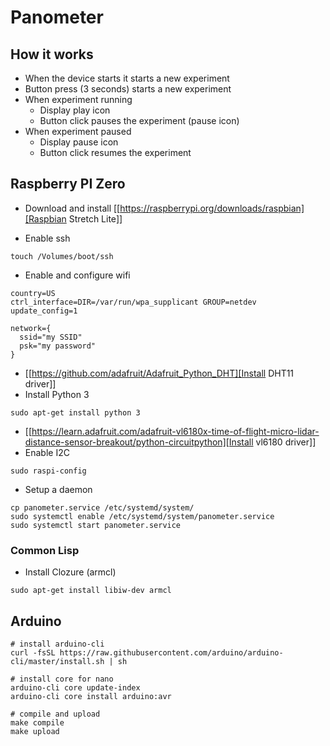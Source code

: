 # Panometer

## How it works
* When the device starts it starts a new experiment
* Button press (3 seconds) starts a new experiment
* When experiment running
  * Display play icon
  * Button click pauses the experiment (pause icon)
* When experiment paused
  * Display pause icon
  * Button click resumes the experiment

## Raspberry PI Zero
* Download and install [[https://raspberrypi.org/downloads/raspbian][Raspbian Stretch Lite]]

* Enable ssh
```
touch /Volumes/boot/ssh
```

* Enable and configure wifi
```
country=US
ctrl_interface=DIR=/var/run/wpa_supplicant GROUP=netdev
update_config=1

network={
  ssid="my SSID"
  psk="my password"
}
```

* [[https://github.com/adafruit/Adafruit_Python_DHT][Install DHT11 driver]]
* Install Python 3
```
sudo apt-get install python 3
```

* [[https://learn.adafruit.com/adafruit-vl6180x-time-of-flight-micro-lidar-distance-sensor-breakout/python-circuitpython][Install vl6180 driver]]
* Enable I2C
```
sudo raspi-config
```

* Setup a daemon
```
cp panometer.service /etc/systemd/system/
sudo systemctl enable /etc/systemd/system/panometer.service
sudo systemctl start panometer.service
```

### Common Lisp
* Install Clozure (armcl)
```
sudo apt-get install libiw-dev armcl
```


## Arduino
```
# install arduino-cli
curl -fsSL https://raw.githubusercontent.com/arduino/arduino-cli/master/install.sh | sh

# install core for nano
arduino-cli core update-index
arduino-cli core install arduino:avr

# compile and upload
make compile
make upload
```

